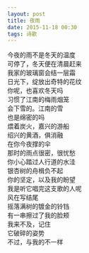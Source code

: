 ```yaml
---
layout: post
title: 夜雨
date: 2015-11-18 00:30
tags: 诗歌
---
```


今夜的雨不是冬天的温度  
可停了，冬天便在清晨赶来  
我家的玻璃窗会结一层霜  
日光下，绽放出奇特的花纹  
你呢，也喜欢冬天吗  
习惯了江南的梅雨烟笼  
会下雪的。江南的雪  
也是绵密的吗  
煨着炭火，嘉兴的游船  
绍兴的黄酒，俱消融  
在你今夜撑的伞  
那时的雨点很密，很忧愁  
你小心踏过人行道的水洼  
银杏树的舟楫负不起  
你的坚定，以及我的盼望  
我是听它唱完这支歌的人呢  
风在写结尾  
摇落满树的镀金的铃铛  
有一串擦过了我的脸颊  
我来不及，记住  
它破碎的姿势  
不过，与我的不一样  